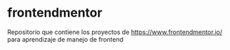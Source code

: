 # frontendmentor

Repositorio que contiene los proyectos de https://www.frontendmentor.io/ para aprendizaje de manejo de frontend
